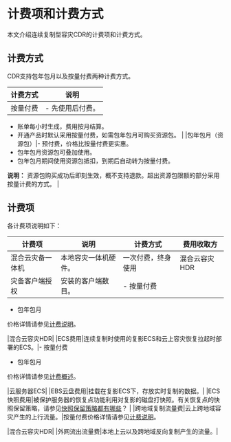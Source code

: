 # 计费项和计费方式

本文介绍连续复制型容灾CDR的计费项和计费方式。

## 计费方式

CDR支持包年包月以及按量付费两种计费方式。

|计费方式|说明|
|----|--|
|按量付费|-   先使用后付费。
-   账单每小时生成，费用按月结算。
-   开通产品时默认采用按量付费，如需包年包月可购买资源包。 |
|包年包月（资源包）|-   预付费，价格比按量付费更实惠。
-   包年包月资源包可叠加使用。
-   包年包月期间使用资源包抵扣，到期后自动转为按量付费。

**说明：** 资源包购买成功后即刻生效，概不支持退款。超出资源包限额的部分采用按量计费的方式。 |

## 计费项

各计费项说明如下：

|计费项|说明|计费方式|费用收取方|
|---|--|----|-----|
|混合云灾备一体机|本地容灾一体机硬件。|一次付费，终身使用|混合云容灾HDR|
|灾备客户端授权|安装的客户端数目。|-   按量付费
-   包年包月

价格详情请参见[计费说明](https://www.aliyun.com/price/detail/hdr)。

|混合云容灾HDR|
|ECS费用|连续复制时使用的复影ECS和云上容灾恢复拉起时部署的ECS。|-   按量付费
-   包年包月

价格详情请参见[计费概述](/cn.zh-CN/产品定价/计费概述.md)。

|云服务器ECS|
|EBS云盘费用|挂载在复影ECS下，存放实时复制的数据。|
|ECS快照费用|被保护服务器的恢复点功能利用对复影的磁盘打快照。有关恢复点的快照保留策略，请参见[快照保留策略都有哪些](/cn.zh-CN/常见问题/连续复制型容灾（CDR）常见问题/快照保留策略都有哪些？.md)？ |
|跨地域复制流量费|云上跨地域容灾产生的上行流量。|按量付费价格详情请参见[计费说明](https://www.aliyun.com/price/detail/hdr)。

|混合云容灾HDR|
|外网流出流量费|本地上云以及跨地域反向复制产生的流量。|

